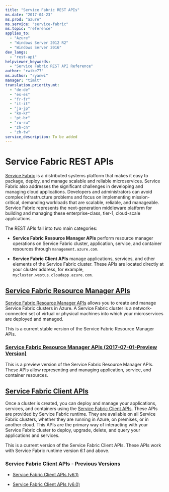 ```yaml
---
title: "Service Fabric REST APIs"
ms.date: "2017-04-23"
ms.prod: "azure"
ms.service: "service-fabric"
ms.topic: "reference"
applies_to: 
  - "Azure"
  - "Windows Server 2012 R2"
  - "Windows Server 2016"
dev_langs: 
  - "rest-api"
helpviewer_keywords: 
  - "Service Fabric REST API Reference"
author: "rwike77"
ms.author: "ryanwi"
manager: "timlt"
translation.priority.mt: 
  - "de-de"
  - "es-es"
  - "fr-fr"
  - "it-it"
  - "ja-jp"
  - "ko-kr"
  - "pt-br"
  - "ru-ru"
  - "zh-cn"
  - "zh-tw"
service_description: To be added
---
```


# Service Fabric REST APIs

[Service Fabric](http://aka.ms/ServiceFabric) is a distributed systems platform that makes it easy to package, deploy, and manage scalable and reliable microservices. Service Fabric also addresses the significant challenges in developing and managing cloud applications. Developers and administrators can avoid complex infrastructure problems and focus on implementing mission-critical, demanding workloads that are scalable, reliable, and manageable. Service Fabric represents the next-generation middleware platform for building and managing these enterprise-class, tier-1, cloud-scale applications.

The REST APIs fall into two main categories:

- **Service Fabric Resource Manager APIs** perform resource manager operations on Service Fabric cluster, application, service, and container resources through `management.azure.com`. 
  
- **Service Fabric Client APIs** manage applications, services, and other elements of the Service Fabric cluster. These APIs are located directly at your cluster address, for example, `mycluster.westus.cloudapp.azure.com`.

## [Service Fabric Resource Manager APIs](sfrp-index.md)

 [Service Fabric Resource Manager APIs](sfrp-index.md) allows you to create and manage Service Fabric clusters in Azure. A Service Fabric cluster is a network-connected set of virtual or physical machines into which your microservices are deployed and managed.

 This is a current stable version of the Service Fabric Resource Manager APIs.

### [Service Fabric Resource Manager APIs (2017-07-01-Preview Version)](sfrp-2017-07-01-preview-index.md)
This is a preview version of the Service Fabric Resource Manager APIs. These APIs allow representing and managing application, service, and container resources.

## [Service Fabric Client APIs](sfclient-index.md)

Once a cluster is created, you can deploy and manage your applications, services, and containers using the [Service Fabric Client APIs](sfclient-index.md). These APIs are provided by Service Fabric runtime. They are available on all Service Fabric clusters, whether they are running in Azure, on premises, or in another cloud. This APIs are the primary way of interacting with your Service Fabric cluster to deploy, upgrade, delete, and query your applications and services. 

This is a current version of the Service Fabric Client APIs. These APIs work with Service Fabric runtime version *6.1* and above.

### Service Fabric Client APIs - Previous Versions

* [Service Fabric Client APIs (v6.1)](sfclient-v61-index.md)

* [Service Fabric Client APIs (v6.0)](sfclient-v60-index.md)
